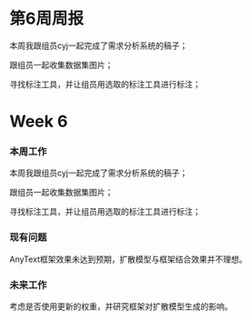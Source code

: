 # 第6周周报
本周我跟组员cyj一起完成了需求分析系统的稿子；

跟组员一起收集数据集图片；

寻找标注工具，并让组员用选取的标注工具进行标注；

# Week 6

### 本周工作

本周我跟组员cyj一起完成了需求分析系统的稿子；

跟组员一起收集数据集图片；

寻找标注工具，并让组员用选取的标注工具进行标注；

### 现有问题

AnyText框架效果未达到预期，扩散模型与框架结合效果并不理想。

### 未来工作

考虑是否使用更新的权重，并研究框架对扩散模型生成的影响。